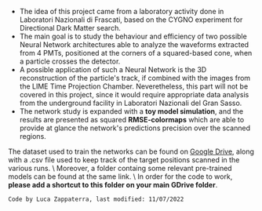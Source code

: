 * The idea of this project came from a laboratory activity done in Laboratori Nazionali di Frascati, based on the CYGNO experiment for Directional Dark Matter search. 
* The main goal is to study the behaviour and efficiency of two possible Neural Network architectures able to analyze the waveforms extracted from 4 PMTs, positioned at the corners of a squared-based cone, when a particle crosses the detector.
* A possible application of such a Neural Network is the 3D reconstruction of the particle's track, if combined with the images from the LIME Time Projection Chamber. Neveretheless, this part will not be covered in this project, since it would require appropriate data analysis from the underground facility in Laboratori Nazionali del Gran Sasso.
* The network study is expanded with a **toy model simulation**, and the results are presented as squared **RMSE-colormaps** which are able to provide at glance the network's predictions precision over the scanned regions.

The dataset used to train the networks can be found on [Google Drive](https://drive.google.com/drive/folders/1-3Ghqj2Ps7Avec3rxHVLbOZatDtLko-8?usp=sharing), along with a .csv file used to keep track of the target positions scanned in the various runs. \\
Moreover, a folder containg some relevant pre-trained models can be found at the same link. \\
In order for the code to work, **please add a shortcut to this folder on your main GDrive folder**.

```
Code by Luca Zappaterra, last modified: 11/07/2022
```

